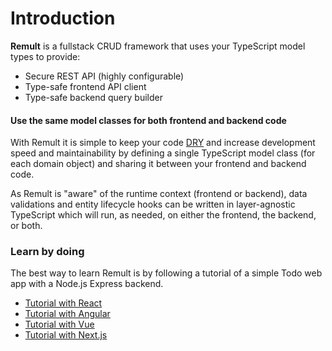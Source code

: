 # Introduction 

**Remult** is a fullstack CRUD framework that uses your TypeScript model types to provide:

* Secure REST API (highly configurable)
* Type-safe frontend API client
* Type-safe backend query builder

#### Use the same model classes for both frontend and backend code
With Remult it is simple to keep your code [DRY](https://en.wikipedia.org/wiki/Don%27t_repeat_yourself) and increase development speed and maintainability by defining a single TypeScript model class (for each domain object) and sharing it between your frontend and backend code. 

As Remult is "aware" of the runtime context (frontend or backend), data validations and entity lifecycle hooks can be written in layer-agnostic TypeScript which will run, as needed, on either the frontend, the backend, or both.

### Learn by doing
The best way to learn Remult is by following a tutorial of a simple Todo web app with a Node.js Express backend. 

* [Tutorial with React](../tutorials/react/) 
* [Tutorial with Angular](../tutorials/angular/)
* [Tutorial with Vue](../tutorials/vue/)
* [Tutorial with Next.js](../tutorials/react-next/)
